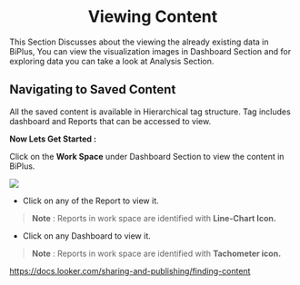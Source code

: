 


<center><h1>Viewing Content</h1></center>

This Section Discusses about the viewing the already existing data in BiPlus, You can view the visualization images in Dashboard Section and for exploring data you can take a look at Analysis Section.

## Navigating to Saved Content 

All the saved content is available in Hierarchical tag structure. Tag includes dashboard and Reports that can be accessed to view.

**Now Lets Get Started :**

Click on the **Work Space** under Dashboard Section to view the content in BiPlus.

![
](https://raw.githubusercontent.com/sv18042016/fp1/980dfc884f8704e935002d0a97ed903510de517e/images/view_list.png)

- Click on any of the Report to view it.
> **Note** : Reports in work space are identified with **Line-Chart Icon.**

- Click on any Dashboard to view it.
> **Note** : Reports in work space are identified with **Tachometer icon.**




https://docs.looker.com/sharing-and-publishing/finding-content
<!--stackedit_data:
eyJoaXN0b3J5IjpbNDk3OTYzMDI5LDEwMDY4ODA4NjYsMTI4ND
U3NDQ1NywyMDAxMTYyOTc4LC0xMTAxMDg4OTcyLDE1NzM5NDU1
NzBdfQ==
-->